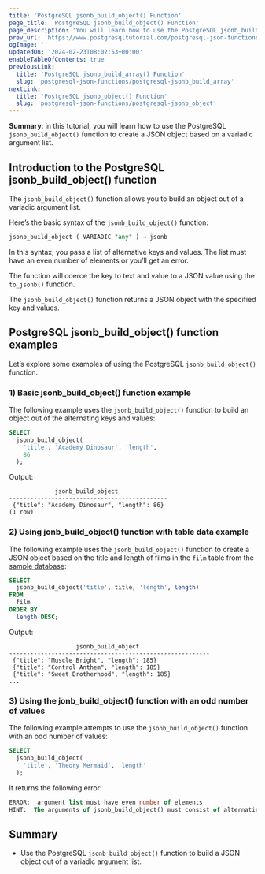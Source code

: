 ```yaml
---
title: 'PostgreSQL jsonb_build_object() Function'
page_title: 'PostgreSQL jsonb_build_object() Function'
page_description: 'You will learn how to use the PostgreSQL jsonb_build_object() function to create a JSON object based on a variadic argument list.'
prev_url: 'https://www.postgresqltutorial.com/postgresql-json-functions/postgresql-jsonb_build_object/'
ogImage: ''
updatedOn: '2024-02-23T08:02:53+00:00'
enableTableOfContents: true
previousLink:
  title: 'PostgreSQL jsonb_build_array() Function'
  slug: 'postgresql-json-functions/postgresql-jsonb_build_array'
nextLink:
  title: 'PostgreSQL jsonb_object() Function'
  slug: 'postgresql-json-functions/postgresql-jsonb_object'
---
```


**Summary**: in this tutorial, you will learn how to use the PostgreSQL `jsonb_build_object()` function to create a JSON object based on a variadic argument list.

## Introduction to the PostgreSQL jsonb_build_object() function

The `jsonb_build_object()` function allows you to build an object out of a variadic argument list.

Here’s the basic syntax of the `jsonb_build_object()` function:

```sql
jsonb_build_object ( VARIADIC "any" ) → jsonb
```

In this syntax, you pass a list of alternative keys and values. The list must have an even number of elements or you’ll get an error.

The function will coerce the key to text and value to a JSON value using the `to_jsonb()` function.

The `jsonb_build_object()` function returns a JSON object with the specified key and values.

## PostgreSQL jsonb_build_object() function examples

Let’s explore some examples of using the PostgreSQL `jsonb_build_object()` function.

### 1\) Basic jsonb_build_object() function example

The following example uses the `jsonb_build_object()` function to build an object out of the alternating keys and values:

```sql
SELECT
  jsonb_build_object(
    'title', 'Academy Dinosaur', 'length',
    86
  );
```

Output:

```text
             jsonb_build_object
---------------------------------------------
 {"title": "Academy Dinosaur", "length": 86}
(1 row)
```

### 2\) Using jonb_build_object() function with table data example

The following example uses the `jsonb_build_object()` function to create a JSON object based on the title and length of films in the `film` table from the [sample database](../postgresql-getting-started/postgresql-sample-database):

```sql
SELECT
  jsonb_build_object('title', title, 'length', length)
FROM
  film
ORDER BY
  length DESC;
```

Output:

```text
                   jsonb_build_object
---------------------------------------------------------
 {"title": "Muscle Bright", "length": 185}
 {"title": "Control Anthem", "length": 185}
 {"title": "Sweet Brotherhood", "length": 185}
...
```

### 3\) Using the jonb_build_object() function with an odd number of values

The following example attempts to use the `jsonb_build_object()` function with an odd number of values:

```sql
SELECT
  jsonb_build_object(
    'title', 'Theory Mermaid', 'length'
  );
```

It returns the following error:

```sql
ERROR:  argument list must have even number of elements
HINT:  The arguments of jsonb_build_object() must consist of alternating keys and values.
```

## Summary

- Use the PostgreSQL `jsonb_build_object()` function to build a JSON object out of a variadic argument list.
